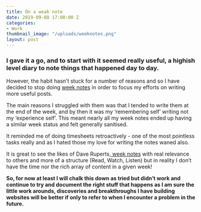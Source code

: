 ```yaml
---
title: On a weak note
date: 2019-09-08 17:00:00 Z
categories:
- Work
thumbnail_image: "/uploads/weeknotes.png"
layout: post
---
```


### I gave it a go, and to start with it seemed really useful, a highish level diary to note things that happened day to day.

However, the habit hasn’t stuck for a number of reasons and so I have decided to stop doing [week notes](https://www.sushkelly.co.uk/weeknotes/) in order to focus my efforts on writing more useful posts.

The main reasons I struggled with them was that I tended to write them at the end of the week, and by then it was my ‘remembering self’ writing not my ‘experience self’. This meant nearly all my week notes ended up having a similar week status  and felt generally sanitised. 

It reminded me of doing timesheets retroactively - one of the most pointless tasks really and as I hated those my love for writing the notes waned also. 

It is great to see the likes of Dave Ruperts,[ week notes](https://daverupert.com/2019/09/weeknotes-9/http://) with real relevance to others and more of a structure (Read, Watch, Listen) but in reality I don’t have the time nor the rich array of content in a given week! 

**So, for now at least I will chalk this down as tried but didn’t work and continue to try and document the right stuff that happens as I am sure the little work arounds, discoveries and breakthroughs I have building websites will be better if only to refer to when I encounter a problem in the future.** 

